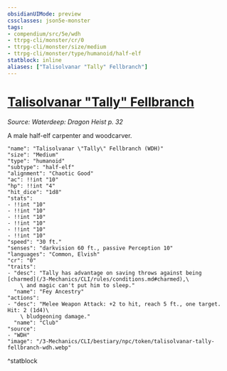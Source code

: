 ```yaml
---
obsidianUIMode: preview
cssclasses: json5e-monster
tags:
- compendium/src/5e/wdh
- ttrpg-cli/monster/cr/0
- ttrpg-cli/monster/size/medium
- ttrpg-cli/monster/type/humanoid/half-elf
statblock: inline
aliases: ["Talisolvanar "Tally" Fellbranch"]
---
```

# [Talisolvanar "Tally" Fellbranch](3-Mechanics\CLI\bestiary\npc/talisolvanar-tally-fellbranch-wdh.md)
*Source: Waterdeep: Dragon Heist p. 32*  

A male half-elf carpenter and woodcarver.

```statblock
"name": "Talisolvanar \"Tally\" Fellbranch (WDH)"
"size": "Medium"
"type": "humanoid"
"subtype": "half-elf"
"alignment": "Chaotic Good"
"ac": !!int "10"
"hp": !!int "4"
"hit_dice": "1d8"
"stats":
- !!int "10"
- !!int "10"
- !!int "10"
- !!int "10"
- !!int "10"
- !!int "10"
"speed": "30 ft."
"senses": "darkvision 60 ft., passive Perception 10"
"languages": "Common, Elvish"
"cr": "0"
"traits":
- "desc": "Tally has advantage on saving throws against being [charmed](/3-Mechanics/CLI/rules/conditions.md#charmed),\
    \ and magic can't put him to sleep."
  "name": "Fey Ancestry"
"actions":
- "desc": "Melee Weapon Attack: +2 to hit, reach 5 ft., one target. Hit: 2 (1d4)\
    \ bludgeoning damage."
  "name": "Club"
"source":
- "WDH"
"image": "/3-Mechanics/CLI/bestiary/npc/token/talisolvanar-tally-fellbranch-wdh.webp"
```
^statblock